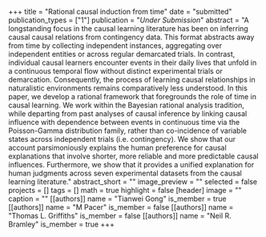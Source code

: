 +++
title = "Rational causal induction from time"
date = "submitted"
publication_types = ["1"]
publication = "_Under Submission_"
abstract = "A longstanding focus in the causal learning literature has been on inferring causal causal relations from contingency data. This format abstracts away from time by collecting independent instances, aggregating over independent entities or across regular demarcated trials. In contrast, individual causal learners encounter events in their daily lives that unfold in a continuous temporal flow without distinct experimental trials or demarcation. Consequently, the process of learning causal relationships in naturalistic environments remains comparatively less understood. In this paper, we develop a rational framework that foregrounds the role of time in causal learning. We work within the Bayesian rational analysis tradition, while departing from past analyses of causal inference by linking causal influence with dependence between events in continuous time via the Poisson-Gamma distribution family, rather than co-incidence of variable states across independent trials (i.e. contingency). We show that our account parsimoniously explains the human preference for causal explanations that involve shorter, more reliable and more predictable causal influences. Furthermore, we show that it provides a unified explanation for human judgments across seven experimental datasets from the causal learning literature."
abstract_short = ""
image_preview = ""
selected = false
projects = []
tags = []
math = true
highlight = false
[header]
image = ""
caption = ""
[[authors]]
	name = "Tianwei Gong"
	is_member = true
[[authors]]
	name = "M Pacer"
	is_member = false
[[authors]]
	name = "Thomas L. Griffiths"
	is_member = false
[[authors]]
	name = "Neil R. Bramley"
	is_member = true
+++
